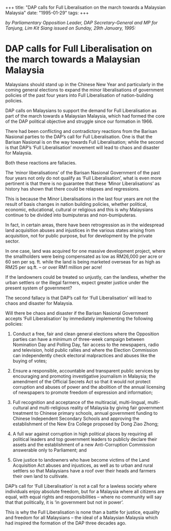 +++ 
title: "DAP calls for Full Liberalisation on the march towards a Malaysian Malaysia"
date: "1995-01-29"
tags:
+++

_by Parliamentary Opposition Leader, DAP Secretary-General and MP for Tanjung, Lim Kit Siang issued on Sunday, 29th January, 1995:_

# DAP calls for Full Liberalisation on the march towards a Malaysian Malaysia

Malaysians should stand up in the Chinese New Year and particularly in the coming general elections to expand the minor liberalisations of government policies of the past four years into Full Liberalisation of nation-building policies.</u>

DAP calls on Malaysians to support the demand for Full Liberalisation as part of the march towards a Malaysian Malaysia, which had formed the core of the DAP political objective and struggle since our formation in 1966.

There had been conflicting and contradictory reactions from the Barisan Nasional parties to the DAP’s call for Full Liberalisation. One is that the Barisan Nasional is on the way towards Full Liberalisation; while the second is that DAP’s ‘Full Liberalisation’ movement will lead to chaos and disaster for Malaysia.

Both these reactions are fallacies.

The ‘minor liberalisations’ of the Barisan Nasional Government of the past four years not only do not qualify as ‘Full Liberalisation’, what is even more pertinent is that there is no guarantee that these ‘Minor Liberalisations’ as history has shown that there could be relapses and regressions.

This is because the Minor Liberalisations in the last four years are not the result of basis changes in nation building policies, whether political, economic, educational, cultural or religious and this is why Malaysians continue to be divided into bumiputeras and non-bumiputeras.

In fact, in certain areas, there have been retrogression as in the widespread land acquisition abuses and injustices in the various states arising from acquisition, not for public purpose, but for development by the private sector.

In one case, land was acquired for one massive development project, where the smallholders were being compensated as low as RM26,000 per acre or 60 sen per sq. ft. while the land is being marketed overseas for as high as RM25 per sq.ft. – or over RM1 million per acre!

If the landowners could be treated so unjustly, can the landless, whether the urban settlers or the illegal farmers, expect greater justice under the present system of government?

The second fallacy is that DAP’s call for ‘Full Liberalisation’ will lead to chaos and disaster for Malaysia.

Will there be chaos and disaster if the Barisan Nasional Government accepts ‘Full Liberalisation’ by immediately implementing the following policies:

1.	Conduct a free, fair and clean general elections where the Opposition parties can have a minimum of three-week campaign between Nomination Day and Polling Day, fair access to the newspapers, radio and television, hold public rallies and where the Election Commission can independently check electoral malpractices and abuses like the buying of votes;

2.	Ensure a responsible, accountable and transparent public services by encouraging and promoting investigative journalism in Malaysia; the amendment of the Official Secrets Act so that it would not protect corruption and abuses of power and the abolition of the annual licensing of newspapers to promote freedom of expression and information;

3.	Full recognition and acceptance of the multiracial, multi-lingual, multi-cultural and multi-religious reality of Malaysia by giving fair government treatment to Chinese primary schools, annual government funding to Chinese Independent Secondary Schools and approving the establishment of the New Era College proposed by Dong Ziao Zhong;

4.	A full war against corruption in high political places by requiring all political leaders and top government leaders to publicly declare their assets and the establishment of a new Anti-Corruption Commission answerable only to Parliament; and

5.	Give justice to landowners who have become victims of the Land Acquisition Act abuses and injustices, as well as to urban and rural settlers so that Malaysians have a roof over their heads and farmers their own land to cultivate.

DAP’s call for ‘Full Liberalisation’ is not a call for a lawless society where individuals enjoy absolute freedom, but for a Malaysia where all citizens are equal, with equal rights and responsibilities – where no community will say that that politically, it is ‘in government but not in power’.

This is why the Full Liberalisation is none than a battle for justice, equality and freedom for all Malaysians – the ideal of a Malaysian Malaysia which had inspired the formation of the DAP three decades ago.
 
